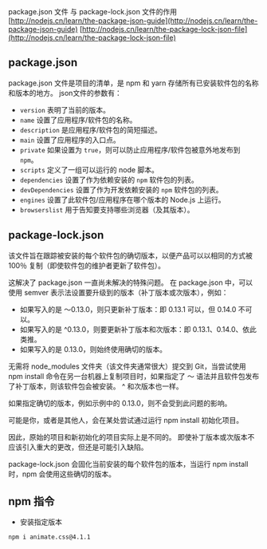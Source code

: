 package.json 文件 与 package-lock.json 文件的作用
[http://nodejs.cn/learn/the-package-json-guide](http://nodejs.cn/learn/the-package-json-guide)
[http://nodejs.cn/learn/the-package-lock-json-file](http://nodejs.cn/learn/the-package-lock-json-file)

## package.json
package.json 文件是项目的清单，是 npm 和 yarn 存储所有已安装软件包的名称和版本的地方。
json文件的参数有：

- `version` 表明了当前的版本。
- `name` 设置了应用程序/软件包的名称。
- `description` 是应用程序/软件包的简短描述。
- `main` 设置了应用程序的入口点。
- `private` 如果设置为 `true`，则可以防止应用程序/软件包被意外地发布到 `npm`。
- `scripts` 定义了一组可以运行的 node 脚本。
- `dependencies` 设置了作为依赖安装的 `npm` 软件包的列表。
- `devDependencies` 设置了作为开发依赖安装的 `npm` 软件包的列表。
- `engines` 设置了此软件包/应用程序在哪个版本的 Node.js 上运行。
- `browserslist` 用于告知要支持哪些浏览器（及其版本）。


## package-lock.json
该文件旨在跟踪被安装的每个软件包的确切版本，以便产品可以以相同的方式被 100％ 复制（即使软件包的维护者更新了软件包）。

这解决了 package.json 一直尚未解决的特殊问题。 在 package.json 中，可以使用 semver 表示法设置要升级到的版本（补丁版本或次版本），例如：

+ 如果写入的是 〜0.13.0，则只更新补丁版本：即 0.13.1 可以，但 0.14.0 不可以。
+ 如果写入的是 ^0.13.0，则要更新补丁版本和次版本：即 0.13.1、0.14.0、依此类推。
+ 如果写入的是 0.13.0，则始终使用确切的版本。

无需将 node_modules 文件夹（该文件夹通常很大）提交到 Git，当尝试使用 npm install 命令在另一台机器上复制项目时，如果指定了 〜 语法并且软件包发布了补丁版本，则该软件包会被安装。 ^ 和次版本也一样。

如果指定确切的版本，例如示例中的 0.13.0，则不会受到此问题的影响。

可能是你，或者是其他人，会在某处尝试通过运行 npm install 初始化项目。

因此，原始的项目和新初始化的项目实际上是不同的。 即使补丁版本或次版本不应该引入重大的更改，但还是可能引入缺陷。

package-lock.json 会固化当前安装的每个软件包的版本，当运行 npm install时，npm 会使用这些确切的版本。

## npm 指令

+ 安装指定版本

```bash
npm i animate.css@4.1.1
```

